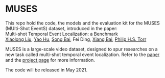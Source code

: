 # MUSES
This repo hold the code, the models and the evaluation kit for the MUSES (MUlti-Shot EventS) dataset, introduced in the paper:<br>
Multi-shot Temporal Event Localization: a Benchmark<br>
[Xiaolong Liu](https://github.com/xlliu7), [Yao Hu](https://scholar.google.com/citations?user=LIu7k7wAAAAJ), [Song Bai](http://songbai.site), Fei Ding, [Xiang Bai](http://122.205.5.5:8071/~xbai/), [Philip H.S. Torr](http://www.robots.ox.ac.uk/~phst/)



MUSES is a large-scale video dataset, designed to spur researches on a new task called multi-shot temporal event localization. Refer to the [paper](https://arxiv.org/abs/2012.09434) and the [project page](http://songbai.site/muses/) for more information.

The code will be released in May 2021.

